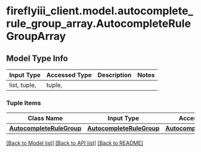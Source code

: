 # fireflyiii_client.model.autocomplete_rule_group_array.AutocompleteRuleGroupArray

## Model Type Info
Input Type | Accessed Type | Description | Notes
------------ | ------------- | ------------- | -------------
list, tuple,  | tuple,  |  | 

### Tuple Items
Class Name | Input Type | Accessed Type | Description | Notes
------------- | ------------- | ------------- | ------------- | -------------
[**AutocompleteRuleGroup**](AutocompleteRuleGroup.md) | [**AutocompleteRuleGroup**](AutocompleteRuleGroup.md) | [**AutocompleteRuleGroup**](AutocompleteRuleGroup.md) |  | 

[[Back to Model list]](../../README.md#documentation-for-models) [[Back to API list]](../../README.md#documentation-for-api-endpoints) [[Back to README]](../../README.md)

